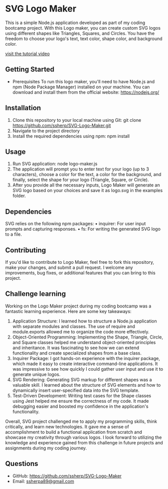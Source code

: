# SVG Logo Maker
This is a simple Node.js application developed as part of my coding bootcamp project. With this Logo maker, you can create custom SVG logos using different shapes like Triangles, Squares, and Circles. You have the freedom to choose your logo's text, text color, shape color, and background color.

[visit the tutorial video](https://drive.google.com/file/d/1hA6A869OfGlSJAMNAcUuwMnuTo-EpAxW/view)
## Getting Started
* Prerequisites
To run this logo maker, you'll need to have Node.js and npm (Node Package Manager) installed on your machine. You can download and install them from the official website: https://nodejs.org/

## Installation
1.	Clone this repository to your local machine using Git:
git clone https://github.com/ssherp/SVG-Logo-Maker.git 
2.	Navigate to the project directory
3.	Install the required dependencies using npm:
npm install 

## Usage
1.	Run SVG application:
node logo-maker.js 
2.	The application will prompt you to enter text for your logo (up to 3 characters), choose a color for the text, a color for the background, and finally, select the shape for your logo (Triangle, Square, or Circle).
3.	After you provide all the necessary inputs, Logo Maker will generate an SVG logo based on your choices and save it as logo.svg in the examples folder.
  
## Dependencies
SVG relies on the following npm packages:
•	inquirer: For user input prompts and capturing responses.
•	fs: For writing the generated SVG logo to a file.

## Contributing
If you'd like to contribute to Logo Maker, feel free to fork this repository, make your changes, and submit a pull request. I welcome any improvements, bug fixes, or additional features that you can bring to this project.

## Challenge learning
Working on the Logo Maker project during my coding bootcamp was a fantastic learning experience. Here are some key takeaways:
1.	Application Structure: I learned how to structure a Node.js application with separate modules and classes. The use of require and module.exports allowed me to organize the code more effectively.
2.	Object-Oriented Programming: Implementing the Shape, Triangle, Circle, and Square classes helped me understand object-oriented principles and inheritance. It was fascinating to see how we can extend functionality and create specialized shapes from a base class.
3.	Inquirer Package: I got hands-on experience with the inquirer package, which made it easy to create interactive command-line applications. It was impressive to see how quickly I could gather user input and use it to generate unique logos.
4.	SVG Rendering: Generating SVG markup for different shapes was a valuable skill. I learned about the structure of SVG elements and how to dynamically insert user-specified data into the SVG template.
5.	Test-Driven Development: Writing test cases for the Shape classes using Jest helped me ensure the correctness of my code. It made debugging easier and boosted my confidence in the application's functionality.

Overall, SVG project challenged me to apply my programming skills, think critically, and learn new technologies. It gave me a sense of accomplishment to build a functional application from scratch and showcase my creativity through various logos. I look forward to utilizing the knowledge and experience gained from this challenge in future projects and assignments during my coding journey.

## Questions

* GitHub: https://github.com/ssherp/SVG-Logo-Maker
* Email: ssherpa89@gmail.com